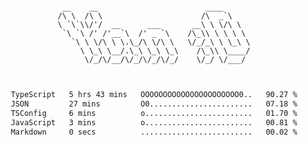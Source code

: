 <div align="center">
<pre><code>
 __    __                        ____      
/\ \  /\ \                      /\  _`\    
\ `\`\\/'/  __      ___       __\ \ \/\ \  
 `\ `\ /' /'__`\  /' _ `\    /\_\\ \ \ \ \ 
   `\ \ \/\ \ \.\_/\ \/\ \   \/_/_\ \ \_\ \
     \ \_\ \__/.\_\ \_\ \_\    /\_\\ \____/
      \/_/\/__/\/_/\/_/\/_/    \/_/ \/___/ 
                                           

</code></pre>

<!--START_SECTION:waka-->

```txt
TypeScript   5 hrs 43 mins   OOOOOOOOOOOOOOOOOOOOOO0..   90.27 %
JSON         27 mins         O0.......................   07.18 %
TSConfig     6 mins          o........................   01.70 %
JavaScript   3 mins          o........................   00.81 %
Markdown     0 secs          .........................   00.02 %
```

<!--END_SECTION:waka-->
